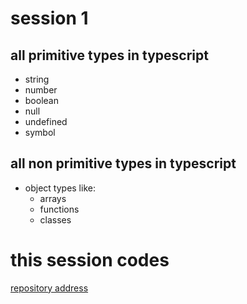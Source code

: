 # session 1

## all primitive types in typescript
- string
- number
- boolean
- null
- undefined
- symbol

## all non primitive types in typescript
- object types like:
    - arrays
    - functions
    - classes

# this session codes
<a href="https://github.com/mahdic200/typescript-tutorial">repository address</a>
